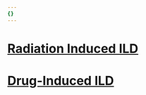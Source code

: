```yaml
---
{}
---
```

   
# [Radiation Induced ILD](../../../Pulmonary%20Medicine/02.%20Diseases%20of%20the%20Lung%20Parenchyma/Diffuse%20Parenchymal%20Lung%20Disease/Iatrogenic%20Induced%20DPLD/Radiation%20Induced%20ILD.md)   
# [Drug-Induced ILD](../../../Pulmonary%20Medicine/02.%20Diseases%20of%20the%20Lung%20Parenchyma/Diffuse%20Parenchymal%20Lung%20Disease/Iatrogenic%20Induced%20DPLD/Drug-Induced%20ILD.md)